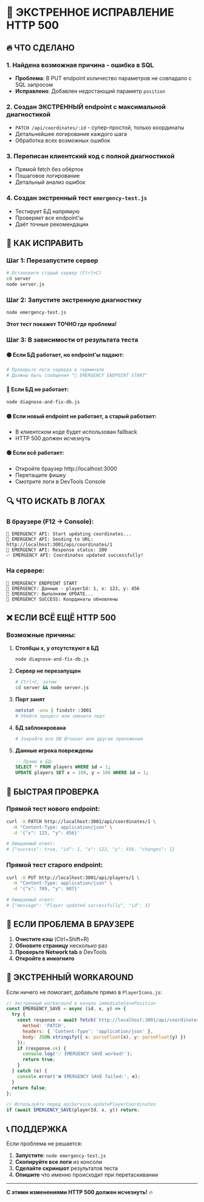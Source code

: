 # 🚨 ЭКСТРЕННОЕ ИСПРАВЛЕНИЕ HTTP 500

## 🔥 ЧТО СДЕЛАНО

### 1. Найдена возможная причина - ошибка в SQL
- **Проблема**: В PUT endpoint количество параметров не совпадало с SQL запросом
- **Исправлено**: Добавлен недостающий параметр `position`

### 2. Создан ЭКСТРЕННЫЙ endpoint с максимальной диагностикой
- `PATCH /api/coordinates/:id` - супер-простой, только координаты
- Детальнейшее логирование каждого шага
- Обработка всех возможных ошибок

### 3. Переписан клиентский код с полной диагностикой
- Прямой fetch без обёрток
- Пошаговое логирование
- Детальный анализ ошибок

### 4. Создан экстренный тест `emergency-test.js`
- Тестирует БД напрямую
- Проверяет все endpoint'ы
- Даёт точные рекомендации

## 🚀 КАК ИСПРАВИТЬ

### Шаг 1: Перезапустите сервер
```bash
# Остановите старый сервер (Ctrl+C)
cd server
node server.js
```

### Шаг 2: Запустите экстренную диагностику
```bash
node emergency-test.js
```

**Этот тест покажет ТОЧНО где проблема!**

### Шаг 3: В зависимости от результата теста

#### 🟢 Если БД работает, но endpoint'ы падают:
```bash
# Проверьте логи сервера в терминале
# Должны быть сообщения "🚨 EMERGENCY ENDPOINT START"
```

#### 🔴 Если БД не работает:
```bash
node diagnose-and-fix-db.js
```

#### 🟡 Если новый endpoint не работает, а старый работает:
- В клиентском коде будет использован fallback
- HTTP 500 должен исчезнуть

#### 🟢 Если всё работает:
- Откройте браузер http://localhost:3000
- Перетащите фишку
- Смотрите логи в DevTools Console

## 🔍 ЧТО ИСКАТЬ В ЛОГАХ

### В браузере (F12 → Console):
```
🚨 EMERGENCY API: Start updating coordinates...
🚨 EMERGENCY API: Sending to URL: http://localhost:3001/api/coordinates/1
🚨 EMERGENCY API: Response status: 200
✅ EMERGENCY API: Coordinates updated successfully!
```

### На сервере:
```
🚨 EMERGENCY ENDPOINT START
🚨 EMERGENCY: Данные - playerId: 1, x: 123, y: 456
🚨 EMERGENCY: Выполняем UPDATE...
🚨 EMERGENCY SUCCESS: Координаты обновлены
```

## ❌ ЕСЛИ ВСЁ ЕЩЁ HTTP 500

### Возможные причины:

1. **Столбцы x, y отсутствуют в БД**
   ```bash
   node diagnose-and-fix-db.js
   ```

2. **Сервер не перезапущен**
   ```bash
   # Ctrl+C, затем
   cd server && node server.js
   ```

3. **Порт занят**
   ```bash
   netstat -ano | findstr :3001
   # Убейте процесс или смените порт
   ```

4. **БД заблокирована**
   ```bash
   # Закройте все DB Browser или другие приложения
   ```

5. **Данные игрока повреждены**
   ```sql
   -- Прямо в БД:
   SELECT * FROM players WHERE id = 1;
   UPDATE players SET x = 100, y = 100 WHERE id = 1;
   ```

## 🎯 БЫСТРАЯ ПРОВЕРКА

### Прямой тест нового endpoint:
```bash
curl -X PATCH http://localhost:3001/api/coordinates/1 \
  -H "Content-Type: application/json" \
  -d '{"x": 123, "y": 456}'

# Ожидаемый ответ:
# {"success": true, "id": 1, "x": 123, "y": 456, "changes": 1}
```

### Прямой тест старого endpoint:
```bash
curl -X PUT http://localhost:3001/api/players/1 \
  -H "Content-Type: application/json" \
  -d '{"x": 789, "y": 987}'

# Ожидаемый ответ:
# {"message": "Player updated successfully", "id": 1}
```

## 📱 ЕСЛИ ПРОБЛЕМА В БРАУЗЕРЕ

1. **Очистите кэш** (Ctrl+Shift+R)
2. **Обновите страницу** несколько раз
3. **Проверьте Network tab** в DevTools
4. **Откройте в инкогнито**

## 🔧 ЭКСТРЕННЫЙ WORKAROUND

Если ничего не помогает, добавьте прямо в `PlayerIcons.js`:

```javascript
// Экстренный workaround в начало immediateSavePosition
const EMERGENCY_SAVE = async (id, x, y) => {
  try {
    const response = await fetch(`http://localhost:3001/api/coordinates/${id}`, {
      method: 'PATCH',
      headers: { 'Content-Type': 'application/json' },
      body: JSON.stringify({ x: parseFloat(x), y: parseFloat(y) })
    });
    if (response.ok) {
      console.log('✅ EMERGENCY SAVE worked!');
      return true;
    }
  } catch (e) {
    console.error('❌ EMERGENCY SAVE failed:', e);
  }
  return false;
};

// Используйте перед apiService.updatePlayerCoordinates
if (await EMERGENCY_SAVE(playerId, x, y)) return;
```

## 📞 ПОДДЕРЖКА

Если проблема не решается:

1. **Запустите**: `node emergency-test.js`
2. **Скопируйте все логи** из консоли
3. **Сделайте скриншот** результатов теста
4. **Опишите** что именно происходит при перетаскивании

---

**С этими изменениями HTTP 500 должен исчезнуть!** 🔥
